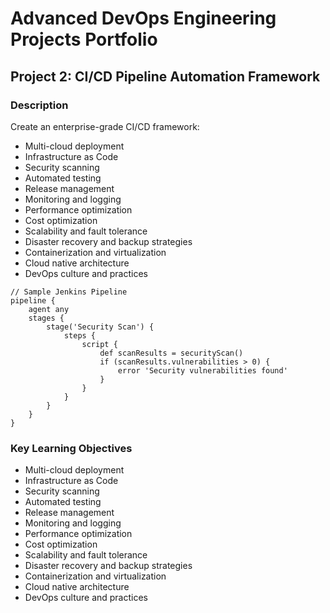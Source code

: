 # Advanced DevOps Engineering Projects Portfolio

## Project 2: CI/CD Pipeline Automation Framework

### Description


Create an enterprise-grade CI/CD framework:
- Multi-cloud deployment
- Infrastructure as Code
- Security scanning
- Automated testing
- Release management
- Monitoring and logging
- Performance optimization
- Cost optimization
- Scalability and fault tolerance
- Disaster recovery and backup strategies
- Containerization and virtualization
- Cloud native architecture
- DevOps culture and practices

```
// Sample Jenkins Pipeline
pipeline {
    agent any
    stages {
        stage('Security Scan') {
            steps {
                script {
                    def scanResults = securityScan()
                    if (scanResults.vulnerabilities > 0) {
                        error 'Security vulnerabilities found'
                    }
                }
            }
        }
    }
}
```


### Key Learning Objectives

- Multi-cloud deployment
- Infrastructure as Code
- Security scanning
- Automated testing
- Release management
- Monitoring and logging
- Performance optimization
- Cost optimization
- Scalability and fault tolerance
- Disaster recovery and backup strategies
- Containerization and virtualization
- Cloud native architecture
- DevOps culture and practices